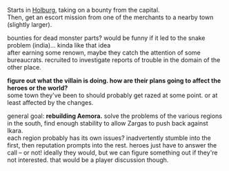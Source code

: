 Starts in [Holburg](Holburg.md), taking on a bounty from the capital.  
Then, get an escort mission from one of the merchants to a nearby town (slightly larger).
 
bounties for dead monster parts? would be funny if it led to the snake problem (india)... kinda like that idea  
after earning some renown, maybe they catch the attention of some bureaucrats. recruited to investigate reports of trouble in the domain of the other place.
 
**figure out what the villain is doing. how are their plans going to affect the heroes or the world?**  
some town they've been to should probably get razed at some point. or at least affected by the changes.
 
general goal: **rebuilding Aemora.** solve the problems of the various regions in the south, find enough stability to allow Zargas to push back against Ikara.  
each region probably has its own issues? inadvertently stumble into the first, then reputation prompts into the rest. heroes just have to answer the call – or not! ideally they would, but we can figure something out if they're not interested. that would be a player discussion though.